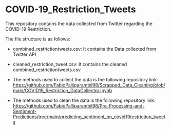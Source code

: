 # COVID-19_Restriction_Tweets

This repository contains the data collected from Twitter regarding the COVID-19 Restriction.

The file structure is as follows:

- combined_restrictiontweets.csv: It contains the Data collected from Twitter API

- cleaned_restriction_tweet.csv: It contains the cleaned combined_restrictiontweets.csv

- The methods used to collect the data is the following repository link: https://github.com/FabioPalliparambil98/Scrapped_Data_Cleaning/blob/main/COVID19_Restriction_DataCollector.ipynb

- The methods used to clean the data is the following repository link: https://github.com/FabioPalliparambil98/Pre-Processing-and-Sentiment-Predictions/tree/main/predicting_sentiment_on_covid19restriction_tweets

